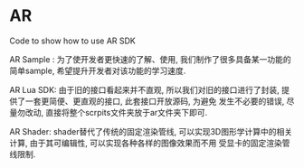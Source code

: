 # AR
Code to show how to use AR SDK

AR Sample :
    为了使开发者更快速的了解、使用, 我们制作了很多具备某一功能的简单sample, 希望提升开发者对该功能的学习速度.
  
  
AR Lua SDK:
    由于旧的接口看起来并不直观, 所以我们对旧的接口进行了封装, 提供了一套更简便、更直观的接口, 此套接口开放源码, 为避免
发生不必要的错误, 尽量勿改动, 直接将整个scrpits文件夹放于ar文件夹下即可.


AR Shader:
    shader替代了传统的固定渲染管线, 可以实现3D图形学计算中的相关计算, 由于其可编辑性, 可以实现各种各样的图像效果而不用
受显卡的固定渲染管线限制.
